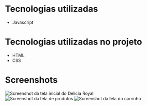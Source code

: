 # Tecnologias utilizadas
* Javascript
  
# Tecnologias utilizadas no projeto
* HTML
* CSS

# Screenshots
![Screenshot da tela inicial do Delicia Royal](https://i.imgur.com/uOgSl0A.png)
![Screenshot da tela de produtos](https://i.imgur.com/cKNIWwy.png)
![Screenshot da tela do carrinho](https://i.imgur.com/hkbZ1B5.png)
